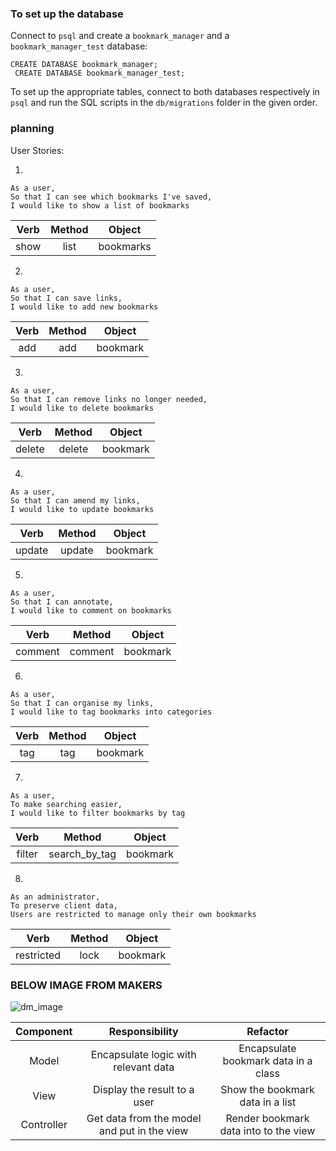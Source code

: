 ### To set up the database

 Connect to `psql` and create a `bookmark_manager` and a `bookmark_manager_test` database:

 ```
 CREATE DATABASE bookmark_manager;
  CREATE DATABASE bookmark_manager_test;
 ```

 To set up the appropriate tables, connect to both databases respectively in `psql` and run the SQL scripts in the `db/migrations` folder in the given order.


### planning

User Stories:

1. 
```
As a user,
So that I can see which bookmarks I've saved,
I would like to show a list of bookmarks
```

| Verb | Method | Object |
| :--: | :----: | :----: |
| show | list | bookmarks |
 
2. 
```
As a user,
So that I can save links,
I would like to add new bookmarks
```

| Verb | Method | Object |
| :--: | :----: | :----: |
| add | add | bookmark |

3. 
```
As a user,
So that I can remove links no longer needed,
I would like to delete bookmarks
```

| Verb | Method | Object |
| :--: | :----: | :----: |
| delete | delete | bookmark |

4. 
```
As a user,
So that I can amend my links,
I would like to update bookmarks
```

 Verb | Method | Object |
| :--: | :----: | :----: |
| update | update | bookmark |

5. 
```
As a user,
So that I can annotate,
I would like to comment on bookmarks
```

 Verb | Method | Object |
| :--: | :----: | :----: |
| comment | comment | bookmark |

6. 

```
As a user,
So that I can organise my links,
I would like to tag bookmarks into categories
```

 Verb | Method | Object |
| :--: | :----: | :----: |
| tag | tag | bookmark |

7. 
```
As a user,
To make searching easier,
I would like to filter bookmarks by tag
```

 Verb | Method | Object |
| :--: | :----: | :----: |
| filter | search_by_tag | bookmark |

8. 
```
As an administrator, 
To preserve client data,
Users are restricted to manage only their own bookmarks
```

 Verb | Method | Object |
| :--: | :----: | :----: |
| restricted | lock | bookmark |

### BELOW IMAGE FROM MAKERS

![dm_image](https://github.com/makersacademy/course/raw/main/apprenticeships_bookmark_manager/images/bookmark_manager_1.png)


| Component   | Responsibility                                | Refactor                                |
| :-----------: | :--------------------------------------------:  | :----------------------------------------: |
| Model       | Encapsulate logic with relevant data          | Encapsulate bookmark data in a class    |
| View        | Display the result to a user                  | Show the bookmark data in a list        |
| Controller  | Get data from the model and put in the view   | Render bookmark data into to the view   |